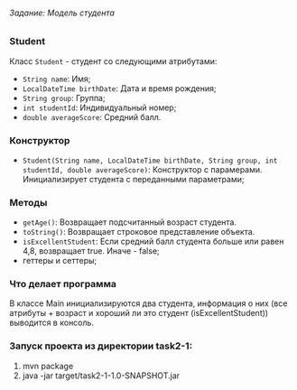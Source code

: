 ###### Задание: Модель студента

### Student

Класс `Student` - студент со следующими атрибутами:
- `String name`: Имя;
- `LocalDateTime birthDate`: Дата и время рождения;
- `String group`: Группа;
- `int studentId`: Индивидуальный номер;
- `double averageScore`: Средний балл.

### Конструктор
- `Student(String name, LocalDateTime birthDate, String group, int studentId, double averageScore)`: Конструктор с парамерами. Инициализирует студента с переданными параметрами;

### Методы

- `getAge()`: Возвращает подсчитанный возраст студента.
- `toString()`: Возвращает строковое представление объекта.
- `isExcellentStudent`: Если средний балл студента больше или равен 4,8, возвращает true. Иначе - false;
- геттеры и сеттеры;

### Что делает программа

В классе Main инициализируются два студента, информация о них (все атрибуты + возраст и хороший ли это студент (isExcellentStudent)) выводится в консоль.

### Запуск проекта из директории task2-1:
1. mvn package
2. java -jar target/task2-1-1.0-SNAPSHOT.jar
